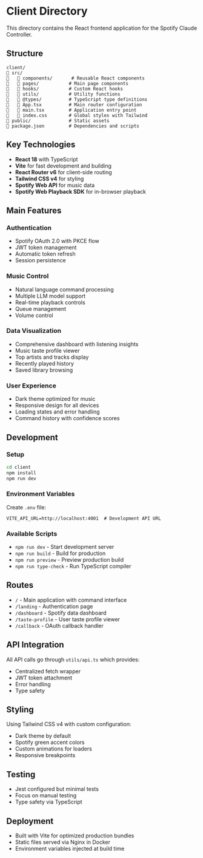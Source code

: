 # Client Directory

This directory contains the React frontend application for the Spotify Claude Controller.

## Structure

```
client/
   src/
      components/       # Reusable React components
      pages/           # Main page components
      hooks/           # Custom React hooks
      utils/           # Utility functions
      @types/          # TypeScript type definitions
      App.tsx          # Main router configuration
      main.tsx         # Application entry point
      index.css        # Global styles with Tailwind
   public/              # Static assets
   package.json         # Dependencies and scripts
```

## Key Technologies

- **React 18** with TypeScript
- **Vite** for fast development and building
- **React Router v6** for client-side routing
- **Tailwind CSS v4** for styling
- **Spotify Web API** for music data
- **Spotify Web Playback SDK** for in-browser playback

## Main Features

### Authentication
- Spotify OAuth 2.0 with PKCE flow
- JWT token management
- Automatic token refresh
- Session persistence

### Music Control
- Natural language command processing
- Multiple LLM model support
- Real-time playback controls
- Queue management
- Volume control

### Data Visualization
- Comprehensive dashboard with listening insights
- Music taste profile viewer
- Top artists and tracks display
- Recently played history
- Saved library browsing

### User Experience
- Dark theme optimized for music
- Responsive design for all devices
- Loading states and error handling
- Command history with confidence scores

## Development

### Setup
```bash
cd client
npm install
npm run dev
```

### Environment Variables
Create `.env` file:
```
VITE_API_URL=http://localhost:4001  # Development API URL
```

### Available Scripts
- `npm run dev` - Start development server
- `npm run build` - Build for production
- `npm run preview` - Preview production build
- `npm run type-check` - Run TypeScript compiler

## Routes

- `/` - Main application with command interface
- `/landing` - Authentication page
- `/dashboard` - Spotify data dashboard
- `/taste-profile` - User taste profile viewer
- `/callback` - OAuth callback handler

## API Integration

All API calls go through `utils/api.ts` which provides:
- Centralized fetch wrapper
- JWT token attachment
- Error handling
- Type safety

## Styling

Using Tailwind CSS v4 with custom configuration:
- Dark theme by default
- Spotify green accent colors
- Custom animations for loaders
- Responsive breakpoints

## Testing

- Jest configured but minimal tests
- Focus on manual testing
- Type safety via TypeScript

## Deployment

- Built with Vite for optimized production bundles
- Static files served via Nginx in Docker
- Environment variables injected at build time